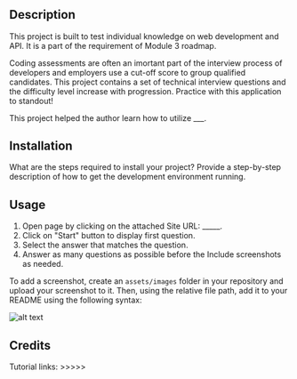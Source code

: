 # <Coding Quiz>

## Description
This project is built to test individual knowledge on web development and API. It is a part of the requirement of Module 3 roadmap. 

Coding assessments are often an imortant part of the interview process of developers and employers use a cut-off score to group qualified candidates. This project contains a set of technical interview questions and the difficulty level increase with progression. Practice with this application to standout! 
  
This project helped the author learn how to utilize ___. 

## Installation

What are the steps required to install your project? Provide a step-by-step description of how to get the development environment running.

## Usage
1. Open page by clicking on the attached Site URL: _____.
2. Click on "Start" button to display first question. 
3. Select the answer that matches the question. 
4. Answer as many questions as possible before the
  Include screenshots as needed.

To add a screenshot, create an `assets/images` folder in your repository and upload your screenshot to it. Then, using the relative file path, add it to your README using the following syntax:

![alt text](assets/images/screenshot.png)

## Credits


  Tutorial links: >>>>> 

